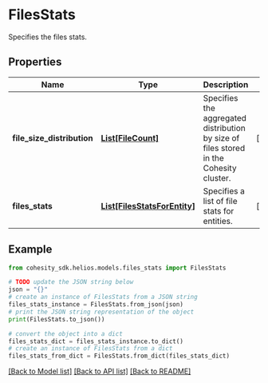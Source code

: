 # FilesStats

Specifies the files stats.

## Properties

Name | Type | Description | Notes
------------ | ------------- | ------------- | -------------
**file_size_distribution** | [**List[FileCount]**](FileCount.md) | Specifies the aggregated distribution by size of files stored in the Cohesity cluster. | [optional] 
**files_stats** | [**List[FilesStatsForEntity]**](FilesStatsForEntity.md) | Specifies a list of file stats for entities. | [optional] 

## Example

```python
from cohesity_sdk.helios.models.files_stats import FilesStats

# TODO update the JSON string below
json = "{}"
# create an instance of FilesStats from a JSON string
files_stats_instance = FilesStats.from_json(json)
# print the JSON string representation of the object
print(FilesStats.to_json())

# convert the object into a dict
files_stats_dict = files_stats_instance.to_dict()
# create an instance of FilesStats from a dict
files_stats_from_dict = FilesStats.from_dict(files_stats_dict)
```
[[Back to Model list]](../README.md#documentation-for-models) [[Back to API list]](../README.md#documentation-for-api-endpoints) [[Back to README]](../README.md)


